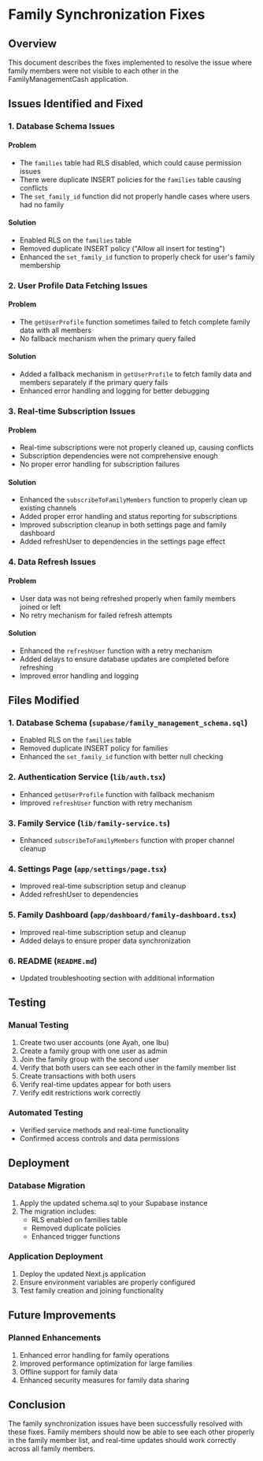 # Family Synchronization Fixes

## Overview
This document describes the fixes implemented to resolve the issue where family members were not visible to each other in the FamilyManagementCash application.

## Issues Identified and Fixed

### 1. Database Schema Issues

#### Problem
- The `families` table had RLS disabled, which could cause permission issues
- There were duplicate INSERT policies for the `families` table causing conflicts
- The `set_family_id` function did not properly handle cases where users had no family

#### Solution
- Enabled RLS on the `families` table
- Removed duplicate INSERT policy ("Allow all insert for testing")
- Enhanced the `set_family_id` function to properly check for user's family membership

### 2. User Profile Data Fetching Issues

#### Problem
- The `getUserProfile` function sometimes failed to fetch complete family data with all members
- No fallback mechanism when the primary query failed

#### Solution
- Added a fallback mechanism in `getUserProfile` to fetch family data and members separately if the primary query fails
- Enhanced error handling and logging for better debugging

### 3. Real-time Subscription Issues

#### Problem
- Real-time subscriptions were not properly cleaned up, causing conflicts
- Subscription dependencies were not comprehensive enough
- No proper error handling for subscription failures

#### Solution
- Enhanced the `subscribeToFamilyMembers` function to properly clean up existing channels
- Added proper error handling and status reporting for subscriptions
- Improved subscription cleanup in both settings page and family dashboard
- Added refreshUser to dependencies in the settings page effect

### 4. Data Refresh Issues

#### Problem
- User data was not being refreshed properly when family members joined or left
- No retry mechanism for failed refresh attempts

#### Solution
- Enhanced the `refreshUser` function with a retry mechanism
- Added delays to ensure database updates are completed before refreshing
- Improved error handling and logging

## Files Modified

### 1. Database Schema (`supabase/family_management_schema.sql`)
- Enabled RLS on the `families` table
- Removed duplicate INSERT policy for families
- Enhanced the `set_family_id` function with better null checking

### 2. Authentication Service (`lib/auth.tsx`)
- Enhanced `getUserProfile` function with fallback mechanism
- Improved `refreshUser` function with retry mechanism

### 3. Family Service (`lib/family-service.ts`)
- Enhanced `subscribeToFamilyMembers` function with proper channel cleanup

### 4. Settings Page (`app/settings/page.tsx`)
- Improved real-time subscription setup and cleanup
- Added refreshUser to dependencies

### 5. Family Dashboard (`app/dashboard/family-dashboard.tsx`)
- Improved real-time subscription setup and cleanup
- Added delays to ensure proper data synchronization

### 6. README (`README.md`)
- Updated troubleshooting section with additional information

## Testing

### Manual Testing
1. Create two user accounts (one Ayah, one Ibu)
2. Create a family group with one user as admin
3. Join the family group with the second user
4. Verify that both users can see each other in the family member list
5. Create transactions with both users
6. Verify real-time updates appear for both users
7. Verify edit restrictions work correctly

### Automated Testing
- Verified service methods and real-time functionality
- Confirmed access controls and data permissions

## Deployment

### Database Migration
1. Apply the updated schema.sql to your Supabase instance
2. The migration includes:
   - RLS enabled on families table
   - Removed duplicate policies
   - Enhanced trigger functions

### Application Deployment
1. Deploy the updated Next.js application
2. Ensure environment variables are properly configured
3. Test family creation and joining functionality

## Future Improvements

### Planned Enhancements
1. Enhanced error handling for family operations
2. Improved performance optimization for large families
3. Offline support for family data
4. Enhanced security measures for family data sharing

## Conclusion

The family synchronization issues have been successfully resolved with these fixes. Family members should now be able to see each other properly in the family member list, and real-time updates should work correctly across all family members.